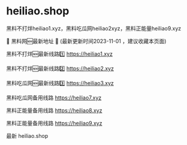 # heiliao.shop
黑料不打烊heiliao1.xyz，黑料吃瓜网heiliao2xyz，黑料正能量heiliao9.xyz

📣 黑料网🆕最新地址 👋 (最新更新时间2023-11-01 ，建议收藏本页面)

黑料不打烊🆕最新线路1️⃣ https://heiliao1.xyz

黑料不打烊🆕最新线路2️⃣ https://heiliao2.xyz

黑料吃瓜网🆕最新线路3️⃣ https://heiliao3.xyz

黑料吃瓜网备用线路 https://heiliao7.xyz

黑料正能量备用线路 https://heiliao8.xyz

黑料正能量备用线路 https://heiliao9.xyz


最新  heiliao.shop
